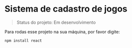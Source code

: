 <h1>Sistema de cadastro de jogos</h1>

> Status do projeto: Em desenvolvimento

Para rodas esse projeto na sua máquina, por favor digite:

```
npm install react
```
